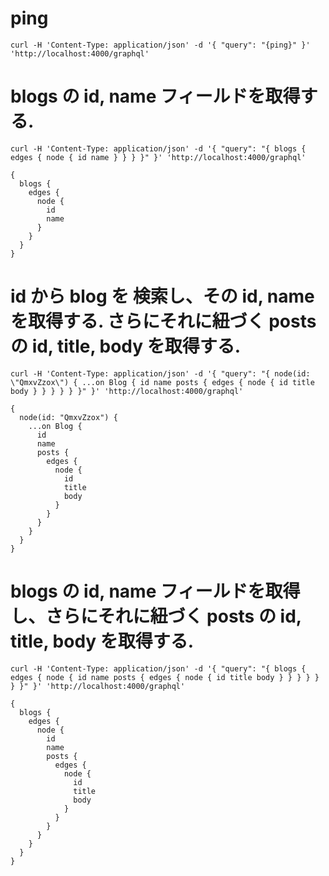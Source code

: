 # ping
`curl -H 'Content-Type: application/json' -d '{ "query": "{ping}" }' 'http://localhost:4000/graphql'`

# blogs の id, name フィールドを取得する.

`curl -H 'Content-Type: application/json' -d '{ "query": "{ blogs { edges { node { id name } } } }" }' 'http://localhost:4000/graphql'`

```
{
  blogs {
    edges {
      node {
        id
        name
      }
    }
  }
}
```

# id から blog を 検索し、その id, name を取得する. さらにそれに紐づく posts の id, title, body を取得する.

`curl -H 'Content-Type: application/json' -d '{ "query": "{ node(id: \"QmxvZzox\") { ...on Blog { id name posts { edges { node { id title body } } } } } }" }' 'http://localhost:4000/graphql'`

```
{
  node(id: "QmxvZzox") {
    ...on Blog {
      id
      name
      posts {
        edges {
          node {
            id
            title
            body
          }
        }
      }
    }
  }
}
```

# blogs の id, name フィールドを取得し、さらにそれに紐づく posts の id, title, body を取得する.

`curl -H 'Content-Type: application/json' -d '{ "query": "{ blogs { edges { node { id name posts { edges { node { id title body } } } } } } }" }' 'http://localhost:4000/graphql'`

```
{
  blogs {
    edges {
      node {
        id
        name
        posts {
          edges {
            node {
              id
              title
              body
            }
          }
        }
      }
    }
  }
}
```
